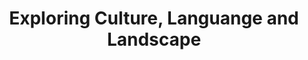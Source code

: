 ---
# Page title
title: Exploring Culture, Languange and Landscape
# Page type - we want a landing page (such as a homepage)
type: landing

# Your landing page sections - add as many different content blocks as you like
sections:
  - block: collection
    content:
      title: My Newest Experience
      text: ""
      page_type: post
      filters:
        exclude_featured: false
---